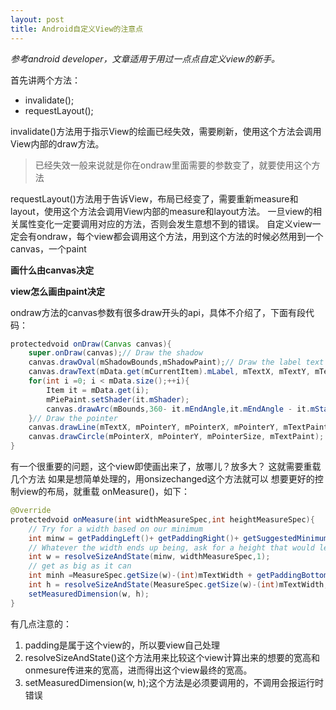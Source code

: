 ```yaml
---
layout: post
title: Android自定义View的注意点
---
```


*参考android developer，文章适用于用过一点点自定义view的新手。*

首先讲两个方法：

- invalidate();
- requestLayout();

invalidate()方法用于指示View的绘画已经失效，需要刷新，使用这个方法会调用View内部的draw方法。

> 已经失效一般来说就是你在ondraw里面需要的参数变了，就要使用这个方法

requestLayout()方法用于告诉View，布局已经变了，需要重新measure和layout，使用这个方法会调用View内部的measure和layout方法。
一旦view的相关属性变化一定要调用对应的方法，否则会发生意想不到的错误。
自定义view一定会有ondraw，每个view都会调用这个方法，用到这个方法的时候必然用到一个canvas，一个paint

**画什么由canvas决定**

**view怎么画由paint决定**

ondraw方法的canvas参数有很多draw开头的api，具体不介绍了，下面有段代码：

```java
protectedvoid onDraw(Canvas canvas){
    super.onDraw(canvas);// Draw the shadow
    canvas.drawOval(mShadowBounds,mShadowPaint);// Draw the label text
    canvas.drawText(mData.get(mCurrentItem).mLabel, mTextX, mTextY, mTextPaint);// Draw the pie slices
    for(int i =0; i < mData.size();++i){
        Item it = mData.get(i);
        mPiePaint.setShader(it.mShader);
        canvas.drawArc(mBounds,360- it.mEndAngle,it.mEndAngle - it.mStartAngle,true, mPiePaint);
    }// Draw the pointer
    canvas.drawLine(mTextX, mPointerY, mPointerX, mPointerY, mTextPaint);
    canvas.drawCircle(mPointerX, mPointerY, mPointerSize, mTextPaint);
}
```

有一个很重要的问题，这个view即使画出来了，放哪儿？放多大？
这就需要重载几个方法
如果是想简单处理的，用onsizechanged这个方法就可以
想要更好的控制view的布局，就重载 onMeasure()，如下：

```java
@Override
protectedvoid onMeasure(int widthMeasureSpec,int heightMeasureSpec){
    // Try for a width based on our minimum
    int minw = getPaddingLeft()+ getPaddingRight()+ getSuggestedMinimumWidth();
    // Whatever the width ends up being, ask for a height that would let the pie
    int w = resolveSizeAndState(minw, widthMeasureSpec,1);
    // get as big as it can
    int minh =MeasureSpec.getSize(w)-(int)mTextWidth + getPaddingBottom()+ getPaddingTop();
    int h = resolveSizeAndState(MeasureSpec.getSize(w)-(int)mTextWidth, heightMeasureSpec,0);
    setMeasuredDimension(w, h);
}
```

有几点注意的：

1. padding是属于这个view的，所以要view自己处理
2. resolveSizeAndState()这个方法用来比较这个view计算出来的想要的宽高和onmesure传进来的宽高，进而得出这个view最终的宽高。
3. setMeasuredDimension(w, h);这个方法是必须要调用的，不调用会报运行时错误
